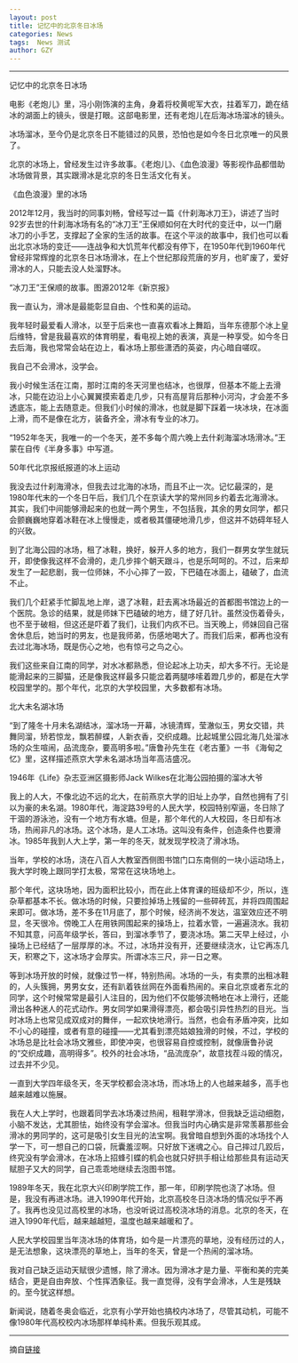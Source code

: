 ```yaml
---
layout: post
title: 记忆中的北京冬日冰场
categories: News
tags:  News 测试
author: GZY
---
```


*****

记忆中的北京冬日冰场

电影《老炮儿》里，冯小刚饰演的主角，身着将校黄呢军大衣，拄着军刀，跪在结冰的湖面上的镜头，很是打眼。这部电影里，还有老炮儿在后海冰场溜冰的镜头。

冰场溜冰，至今仍是北京冬日不能错过的风景，恐怕也是如今冬日北京唯一的风景了。

北京的冰场上，曾经发生过许多故事。《老炮儿》、《血色浪漫》等影视作品都借助冰场做背景，其实跟滑冰是北京的冬日生活文化有关。

《血色浪漫》里的冰场

2012年12月，我当时的同事刘畅，曾经写过一篇《什刹海冰刀王》，讲述了当时92岁去世的什刹海冰场有名的“冰刀王”王保顺如何在大时代的变迁中，以一门磨冰刀的小手艺，支撑起了全家的生活的故事。在这个平淡的故事中，我们也可以看出北京冰场的变迁――连战争和大饥荒年代都没有停下，在1950年代到1960年代曾经非常辉煌的北京冬日冰场滑冰，在上个世纪那段荒唐的岁月，也旷废了，爱好滑冰的人，只能去没人处溜野冰。

“冰刀王”王保顺的故事。图源2012年《新京报》

我一直认为，滑冰是最能彰显自由、个性和美的运动。

我年轻时最爱看人滑冰，以至于后来也一直喜欢看冰上舞蹈，当年东德那个冰上皇后维特，曾是我最喜欢的体育明星，看电视上她的表演，真是一种享受。如今冬日去后海，我也常常会站在边上，看冰场上那些潇洒的英姿，内心暗自嗟叹。

我自己不会滑冰，没学会。

我小时候生活在江南，那时江南的冬天河里也结冰，也很厚，但基本不能上去滑冰，只能在边沿上小心翼翼摸索着走几步，只有高屋背后那种小河沟，才会差不多透底冻，能上去随意走。但我们小时候的滑冰，也就是脚下踩着一块冰块，在冰面上滑，而不是像在北方，装备齐全，滑冰有专业的冰刀。

“1952年冬天，我唯一的一个冬天，差不多每个周六晚上去什刹海溜冰场滑冰。”王蒙在自传《半身多事》中写道。

50年代北京报纸报道的冰上运动

我没去过什刹海滑冰，但我去过北海的冰场，而且不止一次。记忆最深的，是1980年代末的一个冬日午后，我们几个在京读大学的常州同乡约着去北海滑冰。其实，我们中间能够滑起来的也就一两个男生，不包括我，其余的男女同学，都只会颤巍巍地穿着冰鞋在冰上慢慢走，或者极其僵硬地滑几步，但这并不妨碍年轻人的兴致。

到了北海公园的冰场，租了冰鞋，换好，躲开人多的地方，我们一群男女学生就玩开，即使像我这样不会滑的，走几步摔个朝天跟斗，也是乐呵呵的。不过，后来却发生了一起悲剧，我一位师妹，不小心摔了一跤，下巴磕在冰面上，磕破了，血流不止。

我们几个赶紧手忙脚乱地上岸，退了冰鞋，赶去离冰场最近的首都图书馆边上的一个医院。急诊的结果，就是师妹下巴磕破的地方，缝了好几针。虽然没伤着骨头，也不至于破相，但这还是吓着了我们，让我们内疚不已。当天晚上，师妹回自己宿舍休息后，她当时的男友，也是我师弟，伤感地喝大了。而我们后来，都再也没有去过北海冰场，既是伤心之地，也有惊弓之鸟之心。

我们这些来自江南的同学，对水冰都熟悉，但论起冰上功夫，却大多不行。无论是能滑起来的三脚猫，还是像我这样最多只能岔着两腿哆嗦着蹬几步的，都是在大学校园里学的。那个年代，北京的大学校园里，大多数都有冰场。

北大未名湖冰场

“到了隆冬十月未名湖结冰，溜冰场一开幕，冰镜清辉，莹澈似玉，男女交错，共舞同溜，矫若惊龙，飘若醉蝶，人新衣香，交织成趣。比起城里公园北海几处溜冰场的众生喧闹，品流庞杂，要高明多啦。”唐鲁孙先生在《老古董》一书 《海甸之忆》里，这样描述燕京大学未名湖冰场当年高洁盛况。

1946年《Life》杂志亚洲区摄影师Jack Wilkes在北海公园拍摄的溜冰大爷

我上的人大，不像北边不远的北大，在前燕京大学的旧址上办学，自然也拥有了引以为豪的未名湖。1980年代，海淀路39号的人民大学，校园特别窄逼，冬日除了干涸的游泳池，没有一个地方有水塘。但是，那个年代的人大校园，冬日却有冰场，热闹非凡的冰场。这个冰场，是人工冰场。这叫没有条件，创造条件也要滑冰。1985年我到人大上学，第一年的冬天，就发现学校浇了滑冰场。

当年，学校的冰场，浇在八百人大教室西侧图书馆门口东南侧的一块小运动场上，我大学时晚上跟同学打太极，常常在这块场地上。

那个年代，这块场地，因为面积比较小，而在此上体育课的班级却不少，所以，连杂草都基本不长。做冰场的时候，只要捡掉场上残留的一些碎砖瓦，并将四周围起来即可。做冰场，差不多在11月底了，那个时候，经济尚不发达，温室效应还不明显，冬天很冷。傍晚工人在用铁网围起来的操场上，拉着水管，一遍遍浇水。我初不知其意，问高年级学长，答曰，到溜冰季节了，要浇冰场。第二天早上经过，小操场上已经结了一层厚厚的冰。不过，冰场并没有开，还要继续浇水，让它再冻几天，积寒之下，这冰场才会厚实。所谓冰冻三尺，非一日之寒。

等到冰场开放的时候，就像过节一样，特别热闹。冰场的一头，有卖票的出租冰鞋的，人头簇拥，男男女女，还有趴着铁丝网在外面看热闹的。来自北京或者东北的同学，这个时候常常是最引人注目的，因为他们不仅能够流畅地在冰上滑行，还能滑出各种迷人的花式动作。男女同学如果滑得漂亮，都会吸引异性热烈的目光。当时冰场上也常见成双成对的舞伴，一起欢快地滑行。当然，也会有矛盾冲突，比如不小心的碰撞，或者有意的碰撞――尤其看到漂亮姑娘独滑的时候，不过，学校的冰场总是比社会冰场文雅些，即使冲突，也很容易自控或控制，就像唐鲁孙说的“交织成趣，高明得多”。校外的社会冰场，“品流庞杂”，故意找茬斗殴的情况，过去并不少见。

一直到大学四年级冬天，冬天学校都会浇冰场，而冰场上的人也越来越多，高手也越来越难以施展。

我在人大上学时，也跟着同学去冰场凑过热闹，租鞋学滑冰，但我缺乏运动细胞，小脑不发达，尤其胆怯，始终没有学会溜冰。但我当时内心确实是非常羡慕那些会滑冰的男同学的，这可是吸引女生目光的法宝啊。我曾暗自想到外面的冰场找个人学一下，可一想自己的口袋，阮囊羞涩啊。只好放下迷魂之心。自己摔过几跤后，终究没有学会滑冰，在冰场上招蜂引蝶的机会也就只好拱手相让给那些具有运动天赋胆子又大的同学，自己乖乖地继续去泡图书馆。

1989年冬天，我在北京大兴印刷学院工作，那一年，印刷学院也浇了冰场。但是，我没有再进冰场。进入1990年代开始，北京高校冬日浇冰场的情况似乎不再了。我再也没见过高校里的冰场，也没听说过高校浇冰场的消息。北京的冬天，在进入1990年代后，越来越越短，温度也越来越暖和了。

人民大学校园里当年浇冰场的体育场，如今是一片漂亮的草地，没有经历过的人，是无法想象，这块漂亮的草地上，当年的冬天，曾是一个热闹的溜冰场。

我对自己缺乏运动天赋很少遗憾，除了滑冰。因为滑冰才是力量、平衡和美的完美结合，更是自由奔放、个性挥洒象征。我一直觉得，没有学会滑冰，人生是残缺的。至今犹这样想。

新闻说，随着冬奥会临近，北京有小学开始也搞校内冰场了，尽管其动机，可能不像1980年代高校校内冰场那样单纯朴素。但我乐观其成。

*****

摘自[链接](http://dajia.qq.com/original/aboutbeijing/zxd20190130.html)